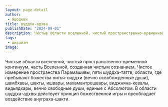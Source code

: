 ```yaml
---
layout: page-detail
author:
 - Яшодеви
title: шуддха-адхва
publishDate: "2024-09-01"
description: Чистые области вселенной, чистый пространственно-временной континуум, часть Вселенной, созданная чистым сознанием. Чистое измерение пространства Парамашивы, пяти шуддха-таттв, области, где пребывают божества нитья-сиддхи (вечно освобожденные души), шамбхавы, шакты, ишвары, махамантрешвары, виджняна-кевалы, видьядхары, вечно свободные души, единые с Абсолютом. В области шуддха-адхвы действует принцип божественной игры и преобладает воздействие ануграха-шакти.
tags:
 - шиваизм
image: 
---
```


Чистые области вселенной, чистый пространственно-временной континуум, часть Вселенной, созданная чистым сознанием. Чистое измерение пространства Парамашивы, пяти шуддха-таттв, области, где пребывают божества нитья-сиддхи (вечно освобожденные души), шамбхавы, шакты, ишвары, махамантрешвары, виджняна-кевалы, видьядхары, вечно свободные души, единые с Абсолютом. В области шуддха-адхвы действует принцип божественной игры и преобладает воздействие ануграха-шакти.

